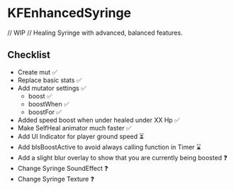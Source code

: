 # KFEnhancedSyringe
// WIP // Healing Syringe with advanced, balanced features.

## Checklist

- Create mut  :white_check_mark:
- Replace basic stats  :white_check_mark:
- Add mutator settings  :white_check_mark:
  - boost  :white_check_mark:
  - boostWhen  :white_check_mark:
  - boostFor  :white_check_mark:
- Added speed boost when under healed under XX Hp  :white_check_mark:
- Make SelfHeal animator much faster :white_check_mark:
- Add UI Indicator for player ground speed :hourglass_flowing_sand:
- Add bIsBoostActive to avoid always calling function in Timer ⌛
- Add a slight blur overlay to show that you are currently being boosted ❓
- Change Syringe SoundEffect ❓
- Change Syringe Texture ❓
